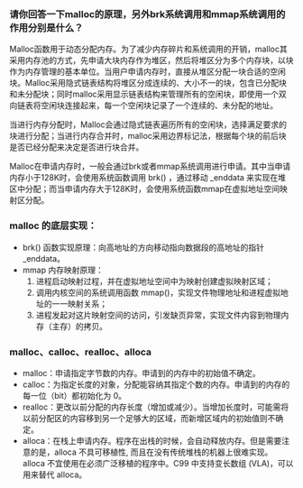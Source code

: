 ### 请你回答一下malloc的原理，另外brk系统调用和mmap系统调用的作用分别是什么？

Malloc函数用于动态分配内存。为了减少内存碎片和系统调用的开销，malloc其采用内存池的方式，先申请大块内存作为堆区，然后将堆区分为多个内存块，以块作为内存管理的基本单位。当用户申请内存时，直接从堆区分配一块合适的空闲块。Malloc采用隐式链表结构将堆区分成连续的、大小不一的块，包含已分配块和未分配块；同时malloc采用显示链表结构来管理所有的空闲块，即使用一个双向链表将空闲块连接起来，每一个空闲块记录了一个连续的、未分配的地址。

当进行内存分配时，Malloc会通过隐式链表遍历所有的空闲块，选择满足要求的块进行分配；当进行内存合并时，malloc采用边界标记法，根据每个块的前后块是否已经分配来决定是否进行块合并。

Malloc在申请内存时，一般会通过brk或者mmap系统调用进行申请。其中当申请内存小于128K时，会使用系统函数调用 brk() ，通过移动 _enddata 来实现在堆区中分配；而当申请内存大于128K时，会使用系统函数mmap在虚拟地址空间映射区分配。

### malloc 的底层实现：

* brk() 函数实现原理：向高地址的方向移动指向数据段的高地址的指针 _enddata。
* mmap 内存映射原理：
  1. 进程启动映射过程，并在虚拟地址空间中为映射创建虚拟映射区域；
  2. 调用内核空间的系统调用函数 mmap()，实现文件物理地址和进程虚拟地址的一一映射关系；
  3. 进程发起对这片映射空间的访问，引发缺页异常，实现文件内容到物理内存（主存）的拷贝。





### malloc、calloc、realloc、alloca

* malloc：申请指定字节数的内存。申请到的内存中的初始值不确定。
* calloc：为指定长度的对象，分配能容纳其指定个数的内存。申请到的内存的每一位（bit）都初始化为 0。
* realloc：更改以前分配的内存长度（增加或减少）。当增加长度时，可能需将以前分配区的内容移到另一个足够大的区域，而新增区域内的初始值则不确定。
* alloca：在栈上申请内存。程序在出栈的时候，会自动释放内存。但是需要注意的是，alloca 不具可移植性, 而且在没有传统堆栈的机器上很难实现。alloca 不宜使用在必须广泛移植的程序中。C99 中支持变长数组 (VLA)，可以用来替代 alloca。
